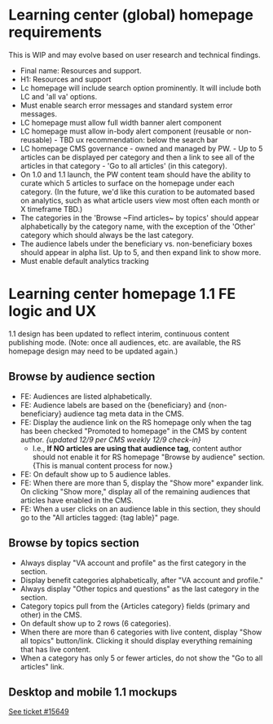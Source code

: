 # Learning center (global) homepage requirements

This is WIP and may evolve based on user research and technical findings.

- Final name: Resources and support. 
- H1: Resources and support
- Lc homepage will include search option prominently. It will include both LC and 'all va' options. 
- Must enable search error messages and standard system error messages.
- LC homepage must allow full width banner alert component
- LC homepage must allow in-body alert component (reusable or non-reusable) - TBD ux recommendation: below the search bar
- LC homepage CMS governance - owned and managed by PW. - Up to 5 articles can be displayed per category and then a link to see all of the articles in that category - 'Go to all articles' (in this category). 
- On 1.0 and 1.1 launch, the PW content team should have the ability to curate which 5 articles to surface on the homepage under each category. (In the future, we'd like this curation to be automated based on analytics, such as what article users view most often each month or X timeframe TBD.) 
- The categories in the 'Browse ~Find articles~ by topics' should appear alphabetically by the category name, with the exception of the 'Other' category which should always be the last category. 
- The audience labels under the beneficiary vs. non-beneficiary boxes should appear in alpha list. Up to 5, and then expand link to show more. 
- Must enable default analytics tracking

# Learning center homepage 1.1 FE logic and UX

1.1 design has been updated to reflect interim, continuous content publishing mode. (Note: once all audiences, etc. are available, the RS homepage design may need to be updated again.)

## Browse by audience section
- FE: Audiences are listed alphabetically.
- FE: Audience labels are based on the {beneficiary} and {non-beneficiary} audience tag meta data in the CMS.
- FE: Display the audience link on the RS homepage only when the tag has been checked "Promoted to homepage" in the CMS by content author. _{updated 12/9 per CMS weekly 12/9 check-in}_
  -  I.e., __If NO articles are using that audience tag__, content author should not enable it for RS homepage "Browse by audience" section. {This is manual content process for now.} 
- FE: On default show up to 5 audience lables. 
- FE: When there are more than 5, display the "Show more" expander link. On clicking "Show more," display all of the remaining audiences that articles have enabled in the CMS. 
- FE: When a user clicks on an audience lable in this section, they should go to the "All articles tagged: {tag lable}" page. 
  

## Browse by topics section
- Always display "VA account and profile" as the first category in the section. 
- Display benefit categories alphabetically, after "VA account and profile."  
- Always display "Other topics and questions" as the last category in the section. 
- Category topics pull from the {Articles category} fields (primary and other) in the CMS.
- On default show up to 2 rows (6 categories). 
- When there are more than 6 categories with live content, display "Show all topics" button/link. Clicking it should display everything remaining that has live content. 
- When a category has only 5 or fewer articles, do not show the "Go to all articles" link. 
  
## Desktop and mobile 1.1 mockups  

[See ticket #15649](https://github.com/department-of-veterans-affairs/va.gov-team/issues/15649)

